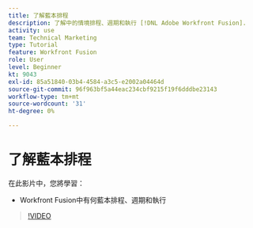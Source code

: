 ```yaml
---
title: 了解藍本排程
description: 了解中的情境排程、週期和執行 [!DNL Adobe Workfront Fusion].
activity: use
team: Technical Marketing
type: Tutorial
feature: Workfront Fusion
role: User
level: Beginner
kt: 9043
exl-id: 85a51840-03b4-4584-a3c5-e2002a04464d
source-git-commit: 96f963bf5a44eac234cbf9215f19f6dddbe23143
workflow-type: tm+mt
source-wordcount: '31'
ht-degree: 0%

---
```


# 了解藍本排程

在此影片中，您將學習：

* Workfront Fusion中有何藍本排程、週期和執行

>[!VIDEO](https://video.tv.adobe.com/v/335284/?quality=12)
